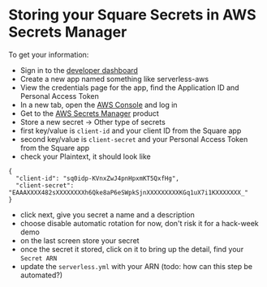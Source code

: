 # Storing your Square Secrets in AWS Secrets Manager

To get your information:
* Sign in to the [developer dashboard][1]
* Create a new app named something like serverless-aws
* View the credentials page for the app, find the Application ID and Personal Access Token
* In a new tab, open the [AWS Console][2] and log in
* Get to the [AWS Secrets Manager][3] product
* Store a new secret -> Other type of secrets
* first key/value is `client-id` and your client ID from the Square app
* second key/value is `client-secret` and your Personal Access Token from the Square app
* check your Plaintext, it should look like
```$json
{
  "client-id": "sq0idp-KVnxZwJ4pnHpxmKT5QxfHg",
  "client-secret": "EAAAXXXX482sXXXXXXXXh6Qke8aP6eSWpkSjnXXXXXXXXXKGq1uX7i1KXXXXXXX_"
}
```
* click next, give you secret a name and a description
* choose disable automatic rotation for now, don't risk it for a hack-week demo
* on the last screen store your secret
* once the secret it stored, click on it to bring up the detail, find your `Secret ARN`
* update the `serverless.yml` with your ARN (todo: how can this step be automated?)

[1]: https://connect.squareup.com/apps
[2]: https://us-west-1.console.aws.amazon.com/console/home
[3]: https://us-west-1.console.aws.amazon.com/secretsmanager/home?region=us-west-1#/listSecrets